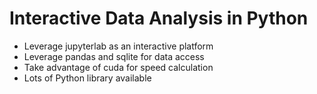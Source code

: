# Interactive Data Analysis in Python

* Leverage jupyterlab as an interactive platform
* Leverage pandas and sqlite for data access
* Take advantage of cuda for speed calculation
* Lots of Python library available

